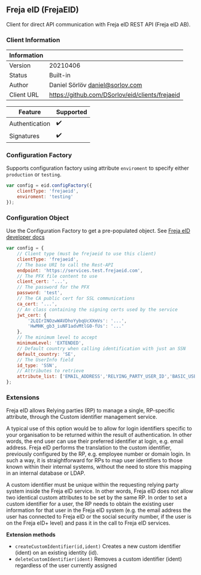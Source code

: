 ## Freja eID (FrejaEID)

Client for direct API communication with Freja eID REST API (Freja eID AB).

### Client Information

| Information |   |
| --- | --- |
| Version | 20210406 |
| Status | Built-in |
| Author | Daniel Sörlöv <daniel@sorlov.com> |
| Client URL | https://github.com/DSorlov/eid/clients/frejaeid |

| Feature | Supported |
| --- | --- |
| Authentication | :heavy_check_mark: |
| Signatures | :heavy_check_mark: |

### Configuration Factory

Supports configuration factory using attribute `enviroment` to specify either `production` or `testing`.

```javascript
var config = eid.configFactory({
    clientType: 'frejaeid',
    enviroment: 'testing'
});
```

### Configuration Object

Use the Configuration Factory to get a pre-populated object.
See [Freja eID developer docs](https://frejaeid.com/rest-api/Freja%20eID%20Relying%20Party%20Developers'%20Documentation)

```javascript
var config = {
    // Client type (must be frejaeid to use this client)
    clientType: 'frejaeid',
    // The base URI to call the Rest-API
    endpoint: 'https://services.test.frejaeid.com',
    // The PFX file content to use
    client_cert: '...',
    // The password for the PFX
    password: 'test',
    // The CA public cert for SSL communications
    ca_cert: '...',
    // An class containing the signing certs used by the service
    jwt_cert: {
        '2LQIrINOzwWAVDhoYybqUcXXmVs': '...',
        'HwMHK_gb3_iuNF1advMtlG0-fUs': '...'
    },
    // The minimum level to accept
    minimumLevel: 'EXTENDED',
    // Default country when calling identification with just an SSN
    default_country: 'SE',
    // The UserInfo field
    id_type: 'SSN',
    // Attributes to retrieve 
    attribute_list: ['EMAIL_ADDRESS','RELYING_PARTY_USER_ID','BASIC_USER_INFO','SSN','ADDRESSES','DATE_OF_BIRTH','ALL_EMAIL_ADDRESSES']    
};
```

### Extensions

Freja eID allows Relying parties (RP) to manage a single, RP-specific attribute, through the Custom identifier management service. 

A typical use of this option would be to allow for login identifiers specific to your organisation to be returned within the result of authentication. In other words, the end user can use their preferred identifier at login, e.g. email address. Freja eID performs the translation to the custom identifier, previously configured by the RP, e.g. employee number or domain login. In such a way, it is straightforward for RPs to map user identifiers to those known within their internal systems, without the need to store this mapping in an internal database or LDAP.

A custom identifier must be unique within the requesting relying party system inside the Freja eID service. In other words, Freja eID does not allow two identical custom attributes to be set by the same RP. In order to set a custom identifier for a user, the RP needs to obtain the existing user information for that user in the Freja eID system (e.g. the email address the user has connected to Freja eID or the social security number, if the user is on the Freja eID+ level) and pass it in the call to Freja eID services. 

**Extension methods**
* `createCustomIdentifier(id,ident)` Creates a new custom identifier (ident) on an existing identity (id).
* `deleteCustomIdentifier(ident)` Removes a custom identifier (ident) regardless of the user currently assigned